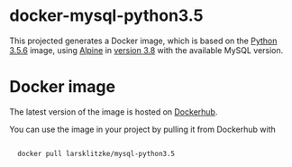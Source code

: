 # docker-mysql-python3.5

This projected generates a Docker image, which is based on the [Python 3.5.6](https://hub.docker.com/_/python/) 
image, using [Alpine](https://alpinelinux.org/) in [version 3.8](https://alpinelinux.org/posts/Alpine-3.8.0-released.html) 
with the available MySQL version.

# Docker image
The latest version of the image is hosted on [Dockerhub](https://hub.docker.com/r/larsklitzke/mysql-python3.5/). 

You can use the image in your project by pulling it from Dockerhub with

```bash

  docker pull larsklitzke/mysql-python3.5
  
```

